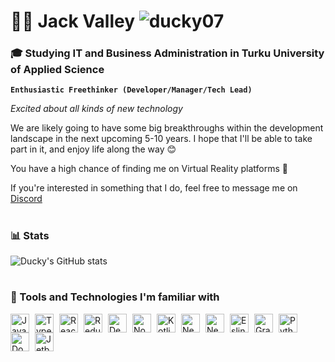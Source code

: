 # 👨‍💻 Jack Valley <img src="https://komarev.com/ghpvc/?username=ducky07&label=Profile%20views&color=7b94db&style=flat" alt="ducky07"/>
### 🎓 Studying IT and Business Administration in Turku University of Applied Science
**`Enthusiastic Freethinker (Developer/Manager/Tech Lead)`**

*Excited about all kinds of new technology*

We are likely going to have some big breakthroughs within the development landscape in the next upcoming 5-10 years. I hope that I'll be able to take part in it, and enjoy life along the way 😊

You have a high chance of finding me on Virtual Reality platforms 👀

If you're interested in something that I do, feel free to message me on <a href="https://discordapp.com/users/109988029120151552">Discord<a/>
#
### 📊 Stats
![Ducky's GitHub stats](https://github-readme-stats-ten-gilt.vercel.app/api?username=Ducky07&show_icons=true&theme=dark)
#
### 🚀 Tools and Technologies I'm familiar with
<img align="left" title="Javascript" alt="JavaScript" width="30px" style="padding-right:6px;" src="https://cdn.jsdelivr.net/gh/devicons/devicon/icons/javascript/javascript-plain.svg" />
<img align="left" title="Typescript" alt="TypeScript" width="30px" style="padding-right:6px;" src="https://cdn.jsdelivr.net/gh/devicons/devicon/icons/typescript/typescript-plain.svg" />
<img align="left" title="React" alt="React" width="30px" style="padding-right:6px;" src="https://cdn.jsdelivr.net/gh/devicons/devicon/icons/react/react-original.svg" />
<img align="left" title="Redux" alt="Redux" width="30px" style="padding-right:6px;" src="https://cdn.jsdelivr.net/gh/devicons/devicon/icons/redux/redux-original.svg"/>
<img align="left" title="Deno" alt="Deno" width="30px" style="padding-right:6px;" src="https://cdn.jsdelivr.net/gh/devicons/devicon/icons/denojs/denojs-original.svg"/>
<img align="left" title="Node.js" alt="NodeJS" width="30px" style="padding-right:6px;" src="https://cdn.jsdelivr.net/gh/devicons/devicon/icons/nodejs/nodejs-original.svg" />
<img align="left" title="Kotlin" alt="Kotlin" width="30px" style="padding-right:6px;" src="https://cdn.jsdelivr.net/gh/devicons/devicon/icons/kotlin/kotlin-original.svg" />
<img align="left" title="NestJS" alt="Nestjs" width="30px" style="padding-right:6px;" src="https://cdn.jsdelivr.net/gh/devicons/devicon/icons/nestjs/nestjs-plain.svg" />
<img align="left" title="Next.js" alt="Nextjs" width="30px" style="padding-right:6px;" src="https://cdn.jsdelivr.net/gh/devicons/devicon/icons/nextjs/nextjs-original.svg" />
<img align="left" title="Eslint" alt="Eslint" width="30px" style="padding-right:6px;" src="https://cdn.jsdelivr.net/gh/devicons/devicon/icons/eslint/eslint-original.svg" />
<img align="left" title="GraphQL" alt="GraphQL" width="30px" style="padding-right:6px;" src="https://cdn.jsdelivr.net/gh/devicons/devicon/icons/graphql/graphql-plain.svg" />
<img align="left" title="Python" alt="Python" width="30px" style="padding-right:6px;" src="https://cdn.jsdelivr.net/gh/devicons/devicon/icons/python/python-plain.svg" />
<img align="left" title="Docker" alt="Docker" width="30px" style="padding-right:6px;" src="https://cdn.jsdelivr.net/gh/devicons/devicon/icons/docker/docker-original.svg" />
<img align="left" title="JetBrains" alt="Jetbrains" width="30px" style="padding-right:6px;" src="https://cdn.jsdelivr.net/gh/devicons/devicon/icons/jetbrains/jetbrains-original.svg" />
<br />
